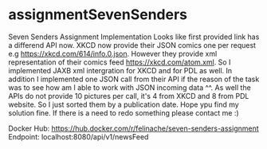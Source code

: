 # assignmentSevenSenders
Seven Senders Assignment Implementation
Looks like first provided link has a differend API now. XKCD now provide their JSON comics one per request e.g https://xkcd.com/614/info.0.json. 
However they provide xml representation of their comics feed https://xkcd.com/atom.xml. So I implemented JAXB xml intergration for XKCD and for PDL as well.
In addition I implemented one JSON call from their API if the reason of the task was to see how am I able to work with JSON incoming data ^^. 
As well the APIs do not provide 10 pictures per call, it's 4 from XKCD and 8 from PDL website. So I just sorted them by a publication date. 
Hope ypu find my solution fine. If there is a need to redo something please contact me :) 


Docker Hub: https://hub.docker.com/r/felinache/seven-senders-assignment
Endpoint: localhost:8080/api/v1/newsFeed

